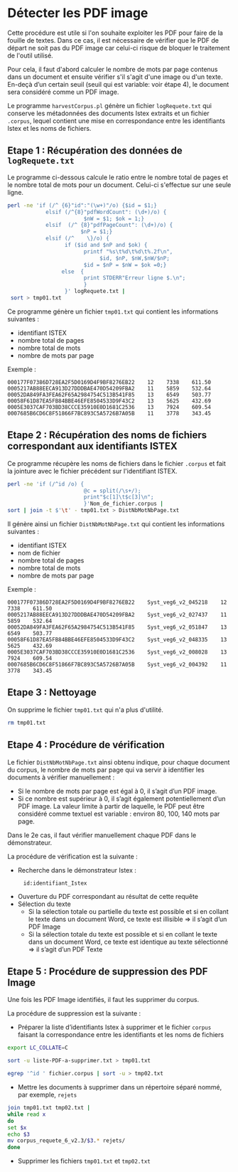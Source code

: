 # Détecter les PDF image

Cette procédure est utile si l'on souhaite exploiter les PDF pour faire de la fouille de textes. Dans ce cas, il est nécessaire de vérifier que le PDF de départ ne soit pas du PDF image car celui-ci risque de bloquer le traitement de l'outil utilisé.

Pour cela, il faut d'abord calculer le nombre de mots par page contenus dans un document et ensuite vérifier s'il s'agit d'une image ou d'un texte. En-deçà d’un certain seuil \(seuil qui est variable: voir étape 4\), le document sera considéré comme un PDF image.

Le programme `harvestCorpus.pl` génère un fichier `logRequete.txt` qui conserve les métadonnées des documents Istex extraits et un fichier `.corpus`, lequel contient une mise en correspondance entre les identifiants Istex et les noms de fichiers.

## **Etape 1 : Récupération des données de** `logRequete.txt`

Le programme ci-dessous calcule le ratio entre le nombre total de pages et le nombre total de mots pour un document. Celui-ci s'effectue sur une seule ligne.

```bash
perl -ne 'if (/^ {6}"id":"(\w+)"/o) {$id = $1;} 
            elsif (/^{8}"pdfWordCount": (\d+)/o) {
                        $nW = $1; $ok = 1;} 
            elsif  (/^ {8}"pdfPageCount": (\d+)/o) {
                       $nP = $1;} 
            elsif (/^    \}/o) {
                  if ($id and $nP and $ok) {
                        printf "%s\t%d\t%d\t%.2f\n",
                             $id, $nP, $nW,$nW/$nP; 
                        $id = $nP = $nW = $ok =0;} 
                 else  {
                        print STDERR"Erreur ligne $.\n";
                        }
                  }' logRequete.txt | 
 sort > tmp01.txt
```

Ce programme génère un fichier `tmp01.txt` qui contient les informations suivantes :

* identifiant ISTEX
* nombre total de pages
* nombre total de mots
* nombre de mots par page

Exemple :

```text
000177F07386D728EA2F5D0169D4F9BF8276EB22    12    7338    611.50
0005217AB88EECA913D27DDDBAE470D54209FBA2    11    5859    532.64
00052DA849FA3FEA62F65A2984754C513B541F85    13    6549    503.77
00058F61D87EA5FB84BBE46EFE8504533D9F43C2    13    5625    432.69
0005E3037CAF703BD38CCCE35910E0D1681C2536    13    7924    609.54
0007685B6CD6C8F51866F7BC893C5A5726B7A05B    11    3778    343.45
```

## **Etape 2 : Récupération des noms de fichiers correspondant aux identifiants ISTEX**

Ce programme récupère les noms de fichiers dans le fichier `.corpus` et fait la jointure avec le fichier précédent sur l'identifiant ISTEX.

```bash
perl -ne 'if (/^id /o) {
                        @c = split(/\s+/); 
                        print"$c[1]\t$c[3]\n";
                        }'Nom_de_fichier.corpus | 
sort | join -t $'\t' - tmp01.txt > DistNbMotNbPage.txt
```

Il génère ainsi un fichier `DistNbMotNbPage.txt` qui contient les informations suivantes :

* identifiant ISTEX
* nom de fichier
* nombre total de pages
* nombre total de mots
* nombre de mots par page

Exemple :

```text
000177F07386D728EA2F5D0169D4F9BF8276EB22    Syst_veg6_v2_045218    12    7338    611.50
0005217AB88EECA913D27DDDBAE470D54209FBA2    Syst_veg6_v2_027437    11    5859    532.64
00052DA849FA3FEA62F65A2984754C513B541F85    Syst_veg6_v2_051847    13    6549    503.77
00058F61D87EA5FB84BBE46EFE8504533D9F43C2    Syst_veg6_v2_048335    13    5625    432.69
0005E3037CAF703BD38CCCE35910E0D1681C2536    Syst_veg6_v2_008028    13    7924    609.54
0007685B6CD6C8F51866F7BC893C5A5726B7A05B    Syst_veg6_v2_004392    11    3778    343.45
```

## **Etape 3 : Nettoyage**

On supprime le fichier `tmp01.txt` qui n'a plus d'utilité.

```bash
rm tmp01.txt
```

## **Etape 4 : Procédure de vérification**

Le fichier `DistNbMotNbPage.txt` ainsi obtenu indique, pour chaque document du corpus, le nombre de mots par page qui va servir à identifier les documents à vérifier manuellement :

* Si le nombre de mots par page est égal à 0, il s’agit d’un PDF image.
* Si ce nombre est supérieur à 0, il s’agit également potentiellement d’un PDF image. La valeur limite à partir de laquelle, le PDF peut être considéré comme textuel est variable : environ 80, 100, 140 mots par page.

Dans le 2e cas, il faut vérifier manuellement chaque PDF dans le démonstrateur.

La procédure de vérification est la suivante :

* Recherche dans le démonstrateur Istex : 

```text
     id:identifiant_Istex
```

* Ouverture du PDF correspondant au résultat de cette requête
* Sélection du texte
  * Si la sélection totale ou partielle du texte est possible et si en collant le texte dans un document Word, ce texte est illisible =&gt; il s’agit d’un PDF Image
  * Si la sélection totale du texte est possible et si en collant le texte dans un document Word, ce texte est identique au texte sélectionné =&gt; il s’agit d’un PDF Texte

## **Etape 5 : Procédure de suppression des PDF Image**

Une fois les PDF Image identifiés, il faut les supprimer du corpus.

La procédure de suppression est la suivante :

* Préparer la liste d’identifiants Istex à supprimer et le fichier `corpus` faisant la correspondance entre les identifiants et les noms de fichiers

```bash
export LC_COLLATE=C

sort -u liste-PDF-a-supprimer.txt > tmp01.txt

egrep '^id ' fichier.corpus | sort -u > tmp02.txt
```

* Mettre les documents à supprimer dans un répertoire séparé nommé, par exemple, `rejets`

```bash
join tmp01.txt tmp02.txt | 
while read x
do 
set $x
echo $3
mv corpus_requete_6_v2.3/$3.* rejets/
done
```

* Supprimer les fichiers `tmp01.txt` et `tmp02.txt`

